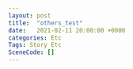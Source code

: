 ```yaml
---
layout: post
title:  "others_test"
date:   2021-02-11 20:00:00 +0000
categories: Etc
Tags: Story Etc
SceneCode: []
---
```

